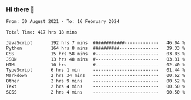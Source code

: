 ### Hi there 👋

<!--
**dominoto/dominoto** is a ✨ _special_ ✨ repository because its `README.md` (this file) appears on your GitHub profile.

Here are some ideas to get you started:

- 🔭 I’m currently working on ...
- 🌱 I’m currently learning ...
- 👯 I’m looking to collaborate on ...
- 🤔 I’m looking for help with ...
- 💬 Ask me about ...
- 📫 How to reach me: ...
- 😄 Pronouns: ...
- ⚡ Fun fact: ...
-->
<!--START_SECTION:waka-->

```txt
From: 30 August 2021 - To: 16 February 2024

Total Time: 417 hrs 18 mins

JavaScript       192 hrs 7 mins  ############-------------   46.04 %
Python           164 hrs 8 mins  ##########---------------   39.33 %
CSS              15 hrs 58 mins  #------------------------   03.83 %
JSON             13 hrs 48 mins  #------------------------   03.31 %
HTML             10 hrs          #------------------------   02.40 %
TypeScript       6 hrs 1 min     -------------------------   01.44 %
Markdown         2 hrs 34 mins   -------------------------   00.62 %
Other            2 hrs 9 mins    -------------------------   00.52 %
Text             2 hrs 4 mins    -------------------------   00.50 %
SCSS             2 hrs 4 mins    -------------------------   00.50 %
```

<!--END_SECTION:waka-->
